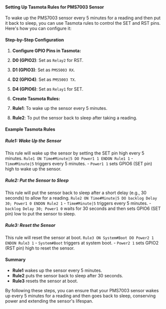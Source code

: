 #### Setting Up Tasmota Rules for PMS7003 Sensor

To wake up the PMS7003 sensor every 5 minutes for a reading and then put it back to sleep, you can use Tasmota rules to control the SET and RST pins. Here's how you can configure it:

#### Step-by-Step Configuration

1.  **Configure GPIO Pins in Tasmota:**
2.  **D0 (GPIO2)**: Set as `Relay2` for RST.
3.  **D1 (GPIO3)**: Set as `PMS5003 RX`.
4.  **D2 (GPIO4)**: Set as `PMS5003 TX`.
5.  **D4 (GPIO6)**: Set as `Relay1` for SET.

6.  **Create Tasmota Rules:**

7.  **Rule1**: To wake up the sensor every 5 minutes.
8.  **Rule2**: To put the sensor back to sleep after taking a reading.

#### Example Tasmota Rules

##### Rule1: Wake Up the Sensor

This rule will wake up the sensor by setting the SET pin high every 5 minutes. `Rule1 ON Time#Minute|5 DO Power1 1 ENDON Rule1 1` - `Time#Minute|5` triggers every 5 minutes. - `Power1 1` sets GPIO6 (SET pin) high to wake up the sensor.

##### Rule2: Put the Sensor to Sleep

This rule will put the sensor back to sleep after a short delay (e.g., 30 seconds) to allow for a reading. `Rule2 ON Time#Minute|5 DO backlog Delay 30; Power1 0 ENDON Rule2 1` - `Time#Minute|5` triggers every 5 minutes. - `backlog Delay 30; Power1 0` waits for 30 seconds and then sets GPIO6 (SET pin) low to put the sensor to sleep.

##### Rule3: Reset the Sensor

This rule will reset the sensor at boot. `Rule3 ON System#Boot DO Power2 1 ENDON Rule3 1` - `System#Boot` triggers at system boot. - `Power2 1` sets GPIO2 (RST pin) high to reset the sensor.

#### Summary

-   **Rule1** wakes up the sensor every 5 minutes.
-   **Rule2** puts the sensor back to sleep after 30 seconds.
-   **Rule3** resets the sensor at boot.

By following these steps, you can ensure that your PMS7003 sensor wakes up every 5 minutes for a reading and then goes back to sleep, conserving power and extending the sensor's lifespan.
